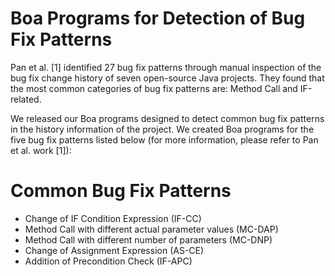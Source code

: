 # Boa Programs for Detection of Bug Fix Patterns 

Pan et al. [1] identified 27 bug fix patterns through manual inspection of the bug fix change history of seven open-source Java projects. They found that the most common categories of bug fix patterns are: Method Call and IF-related. 

We released our Boa programs designed to detect common bug fix patterns in the history information of the project.
We created Boa programs for the five bug fix patterns listed below (for more information, please refer to Pan et al. work [1]):

# Common Bug Fix Patterns

- Change of IF Condition Expression (IF-CC) <br>
- Method Call with different actual parameter values (MC-DAP) <br>
- Method Call with different number of parameters (MC-DNP) <br>
- Change of Assignment Expression (AS-CE) <br>
- Addition of Precondition Check (IF-APC) <br>
